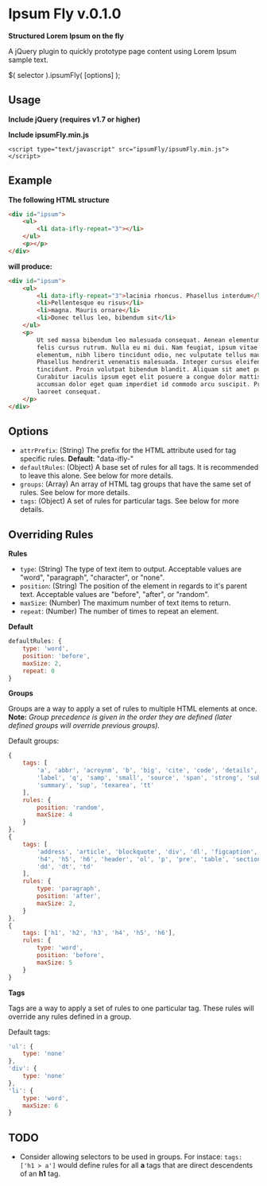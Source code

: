 # Ipsum Fly v.0.1.0
**Structured Lorem Ipsum on the fly**

A jQuery plugin to quickly prototype page content using Lorem Ipsum sample text.

$( selector ).ipsumFly( [options] );

## Usage

**Include jQuery (requires v1.7 or higher)**

**Include ipsumFly.min.js**

```<script type="text/javascript" src="ipsumFly/ipsumFly.min.js"></script>```

## Example

**The following HTML structure**

```html
<div id="ipsum">
	<ul>
		<li data-ifly-repeat="3"></li>
	</ul>
	<p></p>
</div>
```

**will produce:**

```html
<div id="ipsum">
	<ul>
		<li data-ifly-repeat="3">lacinia rhoncus. Phasellus interdum</li>
		<li>Pellentesque eu risus</li>
		<li>magna. Mauris ornare</li>
		<li>Donec tellus leo, bibendum sit</li>
	</ul>
	<p>
		Ut sed massa bibendum leo malesuada consequat. Aenean elementum lorem non
		felis cursus rutrum. Nulla eu mi dui. Nam feugiat, ipsum vitae tincidunt
		elementum, nibh libero tincidunt odio, nec vulputate tellus mauris at ipsum.
		Phasellus hendrerit venenatis malesuada. Integer cursus eleifend neque eu
		tincidunt. Proin volutpat bibendum blandit. Aliquam sit amet purus dolor.
		Curabitur iaculis ipsum eget elit posuere a congue dolor mattis. Suspendisse
		accumsan dolor eget quam imperdiet id commodo arcu suscipit. Proin ultrices
		laoreet consequat.
	</p>
</div>
```

## Options

* `attrPrefix`: (String) The prefix for the HTML attribute used for tag specific rules. **Default**: "data-ifly-"
* `defaultRules`: (Object) A base set of rules for all tags. It is recommended to leave this alone. See below for more details.
* `groups`: (Array) An array of HTML tag groups that have the same set of rules. See below for more details.
* `tags`: (Object) A set of rules for particular tags. See below for more details.

## Overriding Rules

**Rules**

* `type`: (String) The type of text item to output. Acceptable values are "word", "paragraph", "character", or "none".
* `position`: (String) The position of the element in regards to it's parent text. Acceptable values are "before", "after", or "random".
* `maxSize`: (Number) The maximum number of text items to return.
* `repeat`: (Number) The number of times to repeat an element.

**Default**

```js
defaultRules: {
	type: 'word',
	position: 'before',
	maxSize: 2,
	repeat: 0
}
```

**Groups**

Groups are a way to apply a set of rules to multiple HTML elements at once. **Note:** *Group precedence is given in the order they are defined (later defined groups will override previous groups).*

Default groups:

```js
{
	tags: [
		'a', 'abbr', 'acroynm', 'b', 'big', 'cite', 'code', 'details', 'em',
		'label', 'q', 'samp', 'small', 'source', 'span', 'strong', 'sub',
		'summary', 'sup', 'texarea', 'tt'
	],
	rules: {
		position: 'random',
		maxSize: 4
	}
},
{
	tags: [
		'address', 'article', 'blockquote', 'div', 'dl', 'figcaption', 'h1', 'h2', 'h3',
		'h4', 'h5', 'h6', 'header', 'ol', 'p', 'pre', 'table', 'section', 'ul', 'li',
		'dd', 'dt', 'td'
	],
	rules: {
		type: 'paragraph',
		position: 'after',
		maxSize: 2,
	}
},
{
	tags: ['h1', 'h2', 'h3', 'h4', 'h5', 'h6'],
	rules: {
		type: 'word',
		position: 'before',
		maxSize: 5
	}
}
```

**Tags**

Tags are a way to apply a set of rules to one particular tag. These rules will override any rules defined in a group.

Default tags:

```js
'ul': {
	type: 'none'
},
'div': {
	type: 'none'
},
'li': {
	type: 'word',
	maxSize: 6
}
```

## TODO

* Consider allowing selectors to be used in groups. For instace: `tags: ['h1 > a']` would define rules for all **a** tags that are direct descendents of an **h1** tag.